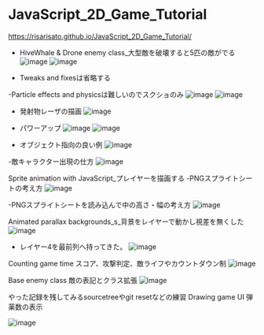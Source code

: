 # JavaScript_2D_Game_Tutorial
https://risarisato.github.io/JavaScript_2D_Game_Tutorial/

- HiveWhale & Drone enemy class_大型敵を破壊すると5匹の敵がでる
![image](https://user-images.githubusercontent.com/88628553/184779764-c7eeba16-52c0-4a59-a2c6-6fbe71690f36.png)
![image](https://user-images.githubusercontent.com/88628553/184779797-d855f191-c454-4ccf-bd72-dc81568343dd.png)



- Tweaks and fixesは省略する

-Particle effects and physicsは難しいのでスクショのみ
![image](https://user-images.githubusercontent.com/88628553/184538361-edac7da2-da27-469f-9d66-fbe4d687e68b.png)
![image](https://user-images.githubusercontent.com/88628553/184571168-0e69c3d3-1753-4338-95b4-df7ae5de5812.png)



- 発射物レーザの描画
![image](https://user-images.githubusercontent.com/88628553/184477691-10c0a2fe-2059-4b17-834e-28ab02c4d997.png)


- パワーアップ
![image](https://user-images.githubusercontent.com/88628553/184477612-109eb614-d7b5-4c07-b19f-08ff3c157568.png)
![image](https://user-images.githubusercontent.com/88628553/184477648-3ab28cdb-bf6f-4b1c-8b15-ca7b9b74ec8f.png)


- オブジェクト指向の良い例
![image](https://user-images.githubusercontent.com/88628553/184268984-115bb08c-7701-429e-8e88-94b2a0462064.png)


-敵キャラクター出現の仕方
![image](https://user-images.githubusercontent.com/88628553/184268831-461aaaab-b117-42b3-9ccb-1d2e3b5a5991.png)


Sprite animation with JavaScript_プレイヤーを描画する
-PNGスプライトシートの考え方
![image](https://user-images.githubusercontent.com/88628553/183400717-d48e88f6-f588-4150-a644-665604399763.png)

-PNGスプライトシートを読み込んで中の高さ・幅の考え方
![image](https://user-images.githubusercontent.com/88628553/183400615-b0397518-e6e1-430a-a166-059337f3a508.png)


Animated parallax backgrounds_s_背景をレイヤーで動かし視差を無くした
![image](https://user-images.githubusercontent.com/88628553/183275899-5ec89170-29b6-40ec-a7a0-28430566a375.png)

- レイヤー4を最前列へ持ってきた。
![image](https://user-images.githubusercontent.com/88628553/183275917-ca3fc808-d44f-4da2-aaec-0685ff77cec5.png)


Counting game time スコア、攻撃判定、敵ライフやカウントダウン制
![image](https://user-images.githubusercontent.com/88628553/183232648-4a367a43-b4be-4b9c-b757-bcbc5939df0f.png)


<!-- image.png
vscodeでスクショを貼り付けテスト→githubにプルリク
できないのでgithubにスクショを貼り付ける-->

Base enemy class 敵の表記とクラス拡張
![image](https://user-images.githubusercontent.com/88628553/182340250-cc34f343-8d3d-43c4-a0bc-a2efe1299117.png)




やった記録を残してみるsourcetreeやgit resetなどの練習
Drawing game UI 弾薬数の表示


![image](https://user-images.githubusercontent.com/88628553/182008301-4edb9db8-01d3-4016-9398-fa9678e6a3b6.png)
